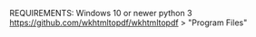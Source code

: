 REQUIREMENTS: 
Windows 10 or newer
python 3
https://github.com/wkhtmltopdf/wkhtmltopdf >  "Program Files"
